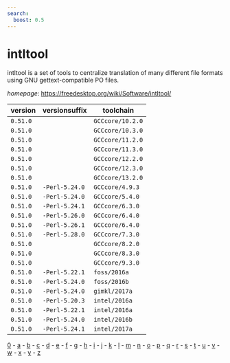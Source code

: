 ```yaml
---
search:
  boost: 0.5
---
```

# intltool

intltool is a set of tools to centralize translation of  many different file formats using GNU gettext-compatible PO files.

*homepage*: <https://freedesktop.org/wiki/Software/intltool/>

version | versionsuffix | toolchain
--------|---------------|----------
``0.51.0`` |  | ``GCCcore/10.2.0``
``0.51.0`` |  | ``GCCcore/10.3.0``
``0.51.0`` |  | ``GCCcore/11.2.0``
``0.51.0`` |  | ``GCCcore/11.3.0``
``0.51.0`` |  | ``GCCcore/12.2.0``
``0.51.0`` |  | ``GCCcore/12.3.0``
``0.51.0`` |  | ``GCCcore/13.2.0``
``0.51.0`` | ``-Perl-5.24.0`` | ``GCCcore/4.9.3``
``0.51.0`` | ``-Perl-5.24.0`` | ``GCCcore/5.4.0``
``0.51.0`` | ``-Perl-5.24.1`` | ``GCCcore/6.3.0``
``0.51.0`` | ``-Perl-5.26.0`` | ``GCCcore/6.4.0``
``0.51.0`` | ``-Perl-5.26.1`` | ``GCCcore/6.4.0``
``0.51.0`` | ``-Perl-5.28.0`` | ``GCCcore/7.3.0``
``0.51.0`` |  | ``GCCcore/8.2.0``
``0.51.0`` |  | ``GCCcore/8.3.0``
``0.51.0`` |  | ``GCCcore/9.3.0``
``0.51.0`` | ``-Perl-5.22.1`` | ``foss/2016a``
``0.51.0`` | ``-Perl-5.24.0`` | ``foss/2016b``
``0.51.0`` | ``-Perl-5.24.0`` | ``gimkl/2017a``
``0.51.0`` | ``-Perl-5.20.3`` | ``intel/2016a``
``0.51.0`` | ``-Perl-5.22.1`` | ``intel/2016a``
``0.51.0`` | ``-Perl-5.24.0`` | ``intel/2016b``
``0.51.0`` | ``-Perl-5.24.1`` | ``intel/2017a``

[0](../0/index.md) - [a](../a/index.md) - [b](../b/index.md) - [c](../c/index.md) - [d](../d/index.md) - [e](../e/index.md) - [f](../f/index.md) - [g](../g/index.md) - [h](../h/index.md) - [i](../i/index.md) - [j](../j/index.md) - [k](../k/index.md) - [l](../l/index.md) - [m](../m/index.md) - [n](../n/index.md) - [o](../o/index.md) - [p](../p/index.md) - [q](../q/index.md) - [r](../r/index.md) - [s](../s/index.md) - [t](../t/index.md) - [u](../u/index.md) - [v](../v/index.md) - [w](../w/index.md) - [x](../x/index.md) - [y](../y/index.md) - [z](../z/index.md)

